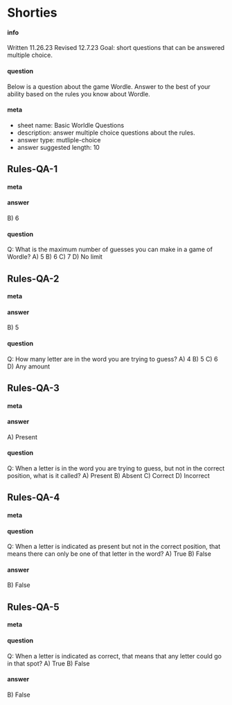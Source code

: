 # Shorties

#### info
Written 11.26.23
Revised 12.7.23
Goal: short questions that can be answered multiple choice.

#### question
Below is a question about the game Wordle. Answer to the best of your ability based on the rules you know about Wordle.
<EVAL-ENDCHAR>

#### meta
- sheet name: Basic Worldle Questions
- description: answer multiple choice questions about the rules.
- answer type: mutliple-choice
- answer suggested length: 10

## Rules-QA-1
#### meta
#### answer
B) 6<EVAL-ENDCHAR>
#### question
Q: What is the maximum number of guesses you can make in a game of Wordle?
A) 5
B) 6
C) 7
D) No limit
<EVAL-ENDCHAR>

## Rules-QA-2
#### meta
#### answer
B) 5<EVAL-ENDCHAR>
#### question
Q: How many letter are in the word you are trying to guess?
A) 4
B) 5
C) 6
D) Any amount
<EVAL-ENDCHAR>

## Rules-QA-3
#### meta
#### answer
A) Present<EVAL-ENDCHAR>

#### question
Q: When a letter is in the word you are trying to guess, but not in the correct position, what is it called?
A) Present
B) Absent
C) Correct
D) Incorrect

## Rules-QA-4
#### meta
#### question
Q: When a letter is indicated as present but not in the correct position, that means there can only be one of that letter in the word? 
A) True
B) False

#### answer
B) False<EVAL-ENDCHAR>

## Rules-QA-5
#### meta
#### question
Q: When a letter is indicated as correct, that means that any letter could go in that spot?
A) True
B) False

#### answer
B) False<EVAL-ENDCHAR>